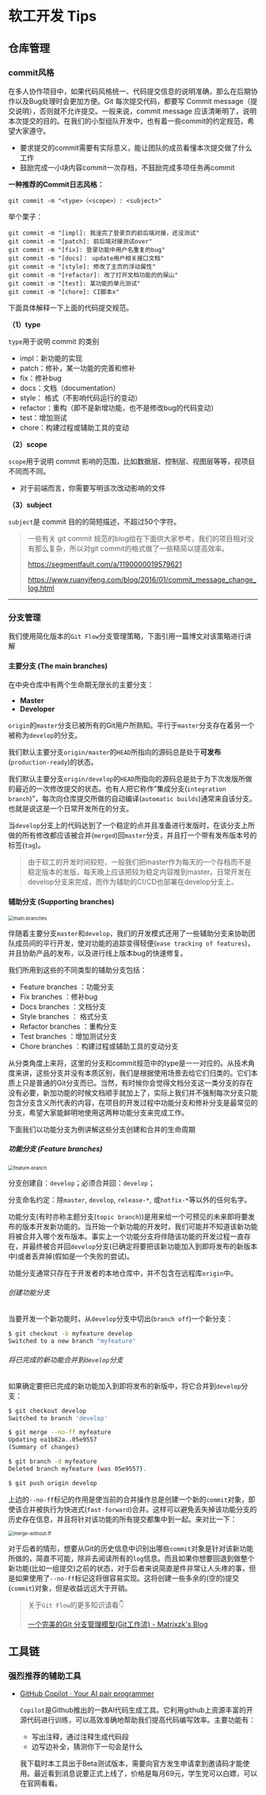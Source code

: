 # 软工开发 Tips

## 仓库管理

### commit风格

在多人协作项目中，如果代码风格统一、代码提交信息的说明准确，那么在后期协作以及Bug处理时会更加方便。Git 每次提交代码，都要写 Commit message（提交说明），否则就不允许提交。一般来说，commit message 应该清晰明了，说明本次提交的目的。在我们的小型组队开发中，也有着一些commit的约定规范，希望大家遵守。

- 要求提交的commit需要有实际意义，能让团队的成员看懂本次提交做了什么工作
- 鼓励完成一小块内容commit一次存档，不鼓励完成多项任务再commit

**一种推荐的Commit日志风格：**

```ABAP
git commit -m "<type>（<scope>）: <subject>"
```

举个栗子：

```ABAP
git commit -m "[impl]: 我淦完了登录页的前后端对接，还没测试"
git commit -m "[patch]: 前后端对接测试over"
git commit -m "[fix]: 登录功能中用户名重复的bug"
git commit -m "[docs]： update用户相关接口文档"
git commit -m "[style]: 修改了主页的浮动属性"
git commit -m "[refactor]: 改了打开文档功能的的屎山"
git commit -m "[test]: 某功能的单元测试"
git commit -m "[chore]: CI脚本x"
```

下面具体解释一下上面的代码提交规范。

**（1）type**

`type`用于说明 commit 的类别

- impl：新功能的实现
- patch：修补，某一功能的完善和修补
- fix：修补bug
- docs：文档（documentation）
- style： 格式（不影响代码运行的变动）
- refactor：重构（即不是新增功能，也不是修改bug的代码变动）
- test：增加测试
- chore：构建过程或辅助工具的变动

**（2）scope**

`scope`用于说明 commit 影响的范围，比如数据层、控制层、视图层等等，视项目不同而不同。

- 对于前端而言，你需要写明该次改动影响的文件

**（3）subject**

`subject`是 commit 目的的简短描述，不超过50个字符。

> 一些有关 git commit 规范的blog给在下面供大家参考，我们的项目相对没有那么复杂，所以对git commit的格式做了一些精简以提高效率。
>
> https://segmentfault.com/a/1190000019579621
>
> https://www.ruanyifeng.com/blog/2016/01/commit_message_change_log.html

------

### 分支管理

我们使用简化版本的`Git Flow`分支管理策略，下面引用一篇博文对该策略进行讲解

#### 主要分支 (The main branches)

在中央仓库中有两个生命期无限长的主要分支：

- **Master**
- **Developer**

`origin`的`master`分支已被所有的Git用户所熟知。平行于`master`分支存在着另一个被称为`develop`的分支。

我们默认主要分支`origin/master`的`HEAD`所指向的源码总是处于**可发布**(`production-ready`)的状态。

我们默认主要分支`origin/develop`的`HEAD`所指向的源码总是处于为下次发版所做的最近的一次修改提交的状态。也有人把它称作”集成分支(`integration branch`)”，每次向仓库提交所做的自动编译(`automatic builds`)通常来自该分支。也就是说这是一个日常开发所在的分支。

当`develop`分支上的代码达到了一个稳定的点并且准备进行发版时，在该分支上所做的所有修改都应该被合并(`merged`)回`master`分支，并且打一个带有发布版本号的标签(`tag`)。

> 由于软工的开发时间较短，一般我们把master作为每天的一个存档而不是稳定版本的发版，每天晚上应该把较为稳定内容推到master。日常开发在develop分支来完成，而作为辅助的CI/CD也部署在develop分支上。

#### 辅助分支 (Supporting branches)

<img src="代码开发assets/20141104_main-branches@2x.png" alt="main-branches" style="zoom:67%;" />

伴随着主要分支`master`和`develop`，我们的开发模式还用了一些辅助分支来协助团队成员间的平行开发，使对功能的追踪变得轻便(`ease tracking of features`)，并且协助产品的发布，以及进行线上版本bug的快速修复。

我们所用到这些的不同类型的辅助分支包括：

- Feature branches ：功能分支
- Fix branches ：修补bug
- Docs branches ：文档分支
- Style branches ： 格式分支
- Refactor branches ：重构分支
- Test branches ：增加测试分支
- Chore branches ：构建过程或辅助工具的变动分支

从分类角度上来将，这里的分支和commit规范中的type是一一对应的。从技术角度来讲，这些分支并没有本质区别，我们是根据使用场景去给它们归类的。它们本质上只是普通的Git分支而已。当然，有时候你会觉得文档分支这一类分支的存在没有必要，新加功能的时候文档顺手就加上了，实际上我们并不强制每次分支只能包含分支含义所代表的内容，在项目的开发过程中功能分支和修补分支是最常见的分支，希望大家能鲜明地使用这两种功能分支来完成工作。

下面我们以功能分支为例讲解这些分支创建和合并的生命周期

##### 功能分支 (Feature branches)

<img src="代码开发assets/20141104_fb@2x.png" alt="feature-branch" style="zoom:67%;" />

分支创建自：`develop`；必须合并回：`develop`；

分支命名约定：除`master`, `develop`, `release-*`, 或`hotfix-*`等以外的任何名字。

功能分支(有时亦称主题分支(`topic branch`))是用来给一个可预见的未来即将要发布的版本开发新功能的。当开始一个新功能的开发时，我们可能并不知道该新功能将被合并入哪个发布版本。事实上一个功能分支将伴随该功能的开发过程一直存在，并最终被合并回`develop`分支(已确定将要把该新功能加入到即将发布的新版本中)或者丢弃掉(假如是一个失败的尝试)。

功能分支通常只存在于开发者的本地仓库中，并不包含在远程库`origin`中。

###### 创建功能分支

当要开发一个新功能时，从`develop`分支中切出(`branch off`)一个新分支：

```bash
$ git checkout -b myfeature develop
Switched to a new branch "myfeature"
```

###### 将已完成的新功能合并到`develop`分支

如果确定要把已完成的新功能加入到即将发布的新版中，将它合并到`develop`分支：

```bash
$ git checkout develop
Switched to branch 'develop'

$ git merge --no-ff myfeature
Updating ea1b82a..05e9557
(Summary of changes)

$ git branch -d myfeature
Deleted branch myfeature (was 05e9557).

$ git push origin develop
```

上边的`--no-ff`标记的作用是使当前的合并操作总是创建一个新的`commit`对象，即使该合并被执行为快进式(`fast-forward`)合并。这样可以避免丢失掉该功能分支的历史存在信息，并且将针对该功能的所有提交都集中到一起。来对比一下：

<img src="代码开发assets/20141104_merge-without-ff@2x.png" alt="merge-without-ff" style="zoom:67%;" />

对于后者的情形，想要从Git的历史信息中识别出哪些`commit`对象是针对该新功能所做的，简直不可能，除非去阅读所有的`log`信息。而且如果你想要回退到做整个新功能(比如一组提交)之前的状态，对于后者来说简直是件非常让人头疼的事，但是如果使用了`--no-ff`标记这将很容易实现。这将创建一些多余的(空的)提交(`commit`)对象，但是收益远远大于开销。

> 关于`Git Flow`的更多知识请看:point_down:
>
> [一个完美的Git 分支管理模型(Git工作流) - Matrixzk's Blog](http://matrixzk.github.io/blog/20141104/git-flow-model)

## 工具链

### 强烈推荐的辅助工具

- [GitHub Copilot · Your AI pair programmer](https://github.com/features/copilot/)

	`Copilot`是Github推出的一款AI代码生成工具。它利用github上资源丰富的开源代码进行训练，可以高效准确地帮助我们提高代码编写效率。主要功能有：

	- 写出注释，通过注释生成代码段
	- 边写边补全，猜测你下一句会是什么

	我下载时本工具出于Beta测试版本，需要向官方发生申请拿到邀请码才能使用。最近看到消息说要正式上线了，价格是每月69元，学生党可以白嫖，可以在官网看看。
